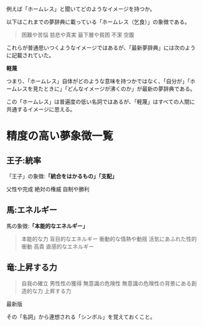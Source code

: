 



例えば「ホームレス」と聞いてどのようなイメージを持つか。

以下はこれまでの夢辞典に載っている「ホームレス（乞食）」の象徴である。

> 困難や苦悩	慈悲や真実	最下層や貧困	不潔	空腹

これらが普通思いつくようなイメージではあるが、「最新夢辞典」には次のように記載されていた。

**軽蔑**

つまり、「ホームレス」自体がどのような意味を持つかではなく、「自分が」「ホームレスを見たときに」「どんなイメージが沸くのか」が最新の夢辞典である。

この「ホームレス」は普遍度の低い名詞ではあるが、「軽蔑」はすべての人間に共通するイメージに思える。


# 精度の高い夢象徴一覧

## 王子:統率

「王子」の象徴:**「統合をはかるもの」「支配」**

父性や完成	絶対の権威	自制や勝利


## 馬:エネルギー

馬の象徴:**「本能的なエネルギー」**

> 本能的な力	盲目的なエネルギー	衝動的な情熱や動揺	活気にあふれた性的衝動	高貴	直感的なエネルギー


## 竜:上昇する力

> 自我の確立	男性性の獲得	無意識の危険性	無意識の危険性の背景にある創造的な力	上昇する力




最新版



その「名詞」から連想される「シンボル」を覚えておくこと。






